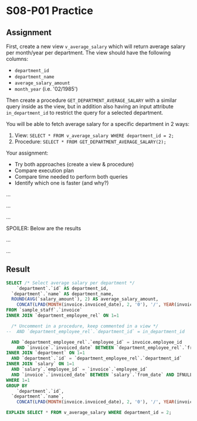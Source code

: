 # S08-P01 Practice

## Assignment

First, create a new view `v_average_salary` which will return average salary per month/year per department. The view should have the following columns:

* `department_id`
* `department_name`
* `average_salary_amount`
* `month_year` (i.e. '02/1985')

Then create a procedure `GET_DEPARTMENT_AVERAGE_SALARY` with a similar query inside as the view, but in addition also having an input attribute `in_department_id` to restrict the query for a selected department.

You will be able to fetch average salary for a specific department in 2 ways:

1. View: `SELECT * FROM v_average_salary WHERE department_id = 2;`
2. Procedure: `SELECT * FROM GET_DEPARTMENT_AVERAGE_SALARY(2);`

Your assignment:

* Try both approaches (create a view & procedure)
* Compare execution plan
* Compare time needed to perform both queries
* Identify which one is faster (and why?)

...

...

...

SPOILER: Below are the results

...

...

## Result


```sql
SELECT /* Select average salary per department */
	`department`.`id` AS department_id,
  `department`.`name` AS department_name,
  ROUND(AVG(`salary_amount`), 2) AS average_salary_amount,
	CONCAT(LPAD(MONTH(invoice.invoiced_date), 2, '0'), '/', YEAR(invoice.invoiced_date)) AS month_year
FROM `sample_staff`.`invoice`
INNER JOIN `department_employee_rel` ON 1=1

  /* Uncomment in a procedure, keep commented in a view */
--  AND `department_employee_rel`.`department_id` = in_department_id

  AND `department_employee_rel`.`employee_id` = invoice.employee_id
	AND `invoice`.`invoiced_date` BETWEEN `department_employee_rel`.`from_date` AND IFNULL(`department_employee_rel`.`to_date`, '2002-08-01')
INNER JOIN `department` ON 1=1
  AND `department`.`id` = `department_employee_rel`.`department_id`
INNER JOIN `salary` ON 1=1
  AND `salary`.`employee_id` = `invoice`.`employee_id`
  AND `invoice`.`invoiced_date` BETWEEN `salary`.`from_date` AND IFNULL(`salary`.`to_date`, '2002-08-01')
WHERE 1=1
GROUP BY
	`department`.`id`,
  `department`.`name`,
	CONCAT(LPAD(MONTH(invoice.invoiced_date), 2, '0'), '/', YEAR(invoice.invoiced_date))
```

```sql
EXPLAIN SELECT * FROM v_average_salary WHERE department_id = 2;
```

